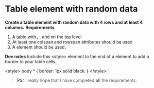 # Table element with random data

**Create a table element with random data with 4 rows and at least 4 columns.**
**Requirements**
1. A table with <thead>, <tbody>, and <tfoot> on the top level
2. At least one colspan and rowspan attributes should be used
3. A <caption> element should be used.

**Dev notes**
Include this \<style>  element to the end of a <head>  element to add a border to your table cells.

\<style>
body  *  {
border:  1px  solid  black;
}
\</style>

> **PS:** I really hope that I have completed **all** the requirements.
